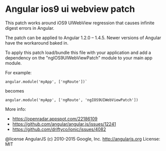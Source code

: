 
# Angular ios9 ui webview patch



 This patch works around iOS9 UIWebView regression that causes infinite digest
 errors in Angular.

 The patch can be applied to Angular 1.2.0 – 1.4.5. Newer versions of Angular
 have the workaround baked in.

 To apply this patch load/bundle this file with your application and add a
 dependency on the "ngIOS9UIWebViewPatch" module to your main app module.

 For example:

 ```
 angular.module('myApp', ['ngRoute'])`
 ```

 becomes

 ```
 angular.module('myApp', ['ngRoute', 'ngIOS9UIWebViewPatch'])
 ```


 More info:
 - https://openradar.appspot.com/22186109
 - https://github.com/angular/angular.js/issues/12241
 - https://github.com/driftyco/ionic/issues/4082


 @license AngularJS
 (c) 2010-2015 Google, Inc. http://angularjs.org
 License: MIT
